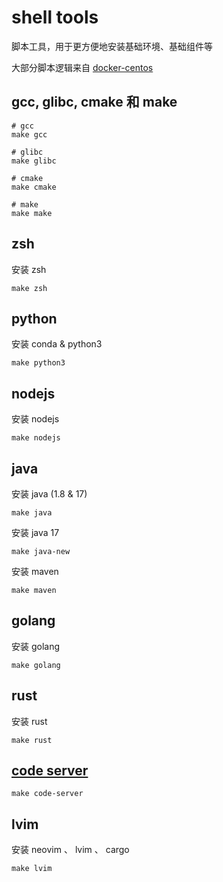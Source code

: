 # shell tools
脚本工具，用于更方便地安装基础环境、基础组件等

大部分脚本逻辑来自 [docker-centos](https://github.com/smiecj/docker-centos)

## gcc, glibc, cmake 和 make

```
# gcc
make gcc

# glibc
make glibc

# cmake
make cmake

# make
make make
```

## zsh

安装 zsh

```
make zsh
```

## python

安装 conda & python3

```
make python3
```

## nodejs

安装 nodejs

```
make nodejs
```

## java

安装 java (1.8 & 17)

```
make java
```

安装 java 17

```
make java-new
```

安装 maven

```
make maven
```

## golang

安装 golang

```
make golang
```

## rust

安装 rust

```
make rust
```

## [code server](https://github.com/coder/code-server)

```
make code-server
```

## lvim

安装 neovim 、 lvim 、 cargo

```
make lvim
```
